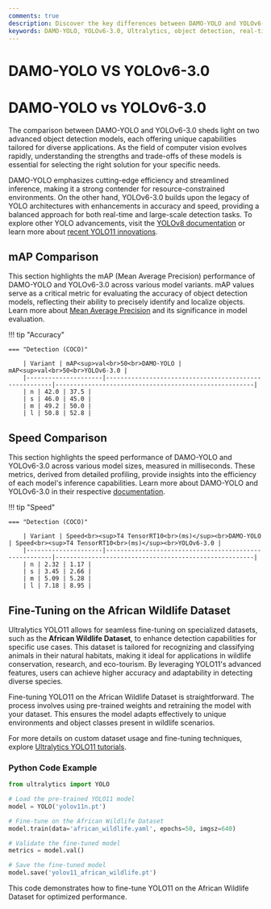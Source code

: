 ```yaml
---
comments: true
description: Discover the key differences between DAMO-YOLO and YOLOv6-3.0 in this comprehensive comparison. Explore their performance, speed, and efficiency in real-time AI, object detection, and computer vision applications. Learn how these models stack up for edge AI and other cutting-edge use cases.
keywords: DAMO-YOLO, YOLOv6-3.0, Ultralytics, object detection, real-time AI, edge AI, computer vision, AI models, model comparison
---
```

# DAMO-YOLO VS YOLOv6-3.0
# DAMO-YOLO vs YOLOv6-3.0

The comparison between DAMO-YOLO and YOLOv6-3.0 sheds light on two advanced object detection models, each offering unique capabilities tailored for diverse applications. As the field of computer vision evolves rapidly, understanding the strengths and trade-offs of these models is essential for selecting the right solution for your specific needs.

DAMO-YOLO emphasizes cutting-edge efficiency and streamlined inference, making it a strong contender for resource-constrained environments. On the other hand, YOLOv6-3.0 builds upon the legacy of YOLO architectures with enhancements in accuracy and speed, providing a balanced approach for both real-time and large-scale detection tasks. To explore other YOLO advancements, visit the [YOLOv8 documentation](https://docs.ultralytics.com/models/yolov8/) or learn more about [recent YOLO11 innovations](https://www.ultralytics.com/blog/ultralytics-yolo11-has-arrived-redefine-whats-possible-in-ai).


## mAP Comparison

This section highlights the mAP (Mean Average Precision) performance of DAMO-YOLO and YOLOv6-3.0 across various model variants. mAP values serve as a critical metric for evaluating the accuracy of object detection models, reflecting their ability to precisely identify and localize objects. Learn more about [Mean Average Precision](https://www.ultralytics.com/glossary/mean-average-precision-map) and its significance in model evaluation.


!!! tip "Accuracy"

	=== "Detection (COCO)"

		| Variant | mAP<sup>val<br>50<br>DAMO-YOLO | mAP<sup>val<br>50<br>YOLOv6-3.0 |
		|---------------------|-------------------------------------------------------|-------------------------------------------------------|
		| n | 42.0 | 37.5 |
		| s | 46.0 | 45.0 |
		| m | 49.2 | 50.0 |
		| l | 50.8 | 52.8 |
		

## Speed Comparison

This section highlights the speed performance of DAMO-YOLO and YOLOv6-3.0 across various model sizes, measured in milliseconds. These metrics, derived from detailed profiling, provide insights into the efficiency of each model's inference capabilities. Learn more about DAMO-YOLO and YOLOv6-3.0 in their respective [documentation](https://docs.ultralytics.com).


!!! tip "Speed"

	=== "Detection (COCO)"

		| Variant | Speed<br><sup>T4 TensorRT10<br>(ms)</sup><br>DAMO-YOLO | Speed<br><sup>T4 TensorRT10<br>(ms)</sup><br>YOLOv6-3.0 |
		|---------------------|-------------------------------------------------------|-------------------------------------------------------|
		| n | 2.32 | 1.17 |
		| s | 3.45 | 2.66 |
		| m | 5.09 | 5.28 |
		| l | 7.18 | 8.95 |

## Fine-Tuning on the African Wildlife Dataset

Ultralytics YOLO11 allows for seamless fine-tuning on specialized datasets, such as the **African Wildlife Dataset**, to enhance detection capabilities for specific use cases. This dataset is tailored for recognizing and classifying animals in their natural habitats, making it ideal for applications in wildlife conservation, research, and eco-tourism. By leveraging YOLO11's advanced features, users can achieve higher accuracy and adaptability in detecting diverse species.

Fine-tuning YOLO11 on the African Wildlife Dataset is straightforward. The process involves using pre-trained weights and retraining the model with your dataset. This ensures the model adapts effectively to unique environments and object classes present in wildlife scenarios.

For more details on custom dataset usage and fine-tuning techniques, explore [Ultralytics YOLO11 tutorials](https://docs.ultralytics.com/guides/).

### Python Code Example

```python
from ultralytics import YOLO

# Load the pre-trained YOLO11 model
model = YOLO('yolov11n.pt')

# Fine-tune on the African Wildlife Dataset
model.train(data='african_wildlife.yaml', epochs=50, imgsz=640)

# Validate the fine-tuned model
metrics = model.val()

# Save the fine-tuned model
model.save('yolov11_african_wildlife.pt')
``` 

This code demonstrates how to fine-tune YOLO11 on the African Wildlife Dataset for optimized performance.
